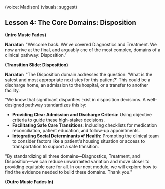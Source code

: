 (voice: Madison)
(visuals: suggest)

## Lesson 4: The Core Domains: Disposition

**(Intro Music Fades)**

**Narrator:** "Welcome back. We've covered Diagnostics and Treatment. We now arrive at the final, and arguably one of the most complex, domains of a clinical pathway: Disposition."

**(Transition Slide: Disposition)**

**Narrator:** "The Disposition domain addresses the question: 'What is the safest and most appropriate next step for this patient?' This could be a discharge home, an admission to the hospital, or a transfer to another facility.

"We know that significant disparities exist in disposition decisions. A well-designed pathway standardizes this by:
*   **Providing Clear Admission and Discharge Criteria:** Using objective criteria to guide these high-stakes decisions.
*   **Facilitating Safe Care Transitions:** Including checklists for medication reconciliation, patient education, and follow-up appointments.
*   **Integrating Social Determinants of Health:** Prompting the clinical team to consider factors like a patient's housing situation or access to transportation to support a safe transition.

"By standardizing all three domains—Diagnostics, Treatment, and Disposition—we can reduce unwarranted variation and move closer to providing equitable care for all. In our next module, we will explore how to find the evidence needed to build these domains. Thank you."

**(Outro Music Fades In)**
